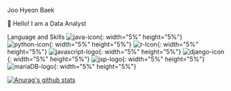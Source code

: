 Joo Hyeon Baek

👋 Hello! I am a Data Analyst

Language and Skills
![java-icon](https://user-images.githubusercontent.com/52616995/114301930-ca863e00-9b01-11eb-9ae1-dd745a8a6ac0.png){: width="5%" height="5%"}
![python-icon](https://user-images.githubusercontent.com/52616995/114301938-d114b580-9b01-11eb-876f-f7d72e835f0b.png){: width="5%" height="5%"}
![r-lcon](https://user-images.githubusercontent.com/52616995/114301943-d5d96980-9b01-11eb-832e-6497a5ea59ae.png){: width="5%" height="5%"}
![javascript-logo](https://user-images.githubusercontent.com/52616995/114301949-dbcf4a80-9b01-11eb-8bfd-d05493cd567c.png){: width="5%" height="5%"}
![django-icon](https://user-images.githubusercontent.com/52616995/114301950-de31a480-9b01-11eb-92c8-c9c7b2ccda42.png){: width="5%" height="5%"}
![jsp-logo](https://user-images.githubusercontent.com/52616995/114301953-df62d180-9b01-11eb-975e-5f52711c1618.png){: width="5%" height="5%"}
![mariaDB-logo](https://user-images.githubusercontent.com/52616995/114301957-e4c01c00-9b01-11eb-90a5-3c249b95a13a.jpg){: width="5%" height="5%"}



<!--
**JoohyeonBaek/JoohyeonBaek** is a ✨ _special_ ✨ repository because its `README.md` (this file) appears on your GitHub profile.

Here are some ideas to get you started:

- 🔭 I’m currently working on ...
- 🌱 I’m currently learning ...
- 👯 I’m looking to collaborate on ...
- 🤔 I’m looking for help with ...
- 💬 Ask me about ...
- 📫 How to reach me: ...
- 😄 Pronouns: ...
- ⚡ Fun fact: ...
-->


[![Anurag's github stats](https://github-readme-stats.vercel.app/api?username=JooHyeonBaek&theme=dark)](https://github.com/anuraghazra/github-readme-stats)

